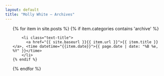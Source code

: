 ```yaml
---
layout: default
title: "Molly White – Archives"
---
```

<div class="toc">
  <ul class="texts">
  {% for item in site.posts %}
  	{% if item.categories contains 'archive' %}
	  
	    <li class="text-title">
	      <a href="{{ site.baseurl }}{{ item.url }}">{{ item.title }}</a>, <time datetime="{{item.date}}">{{ page.date | date: "%B %e, %Y" }}</time>
	    </li>
    {% endif %}
  {% endfor %}
  </ul>
</div>



